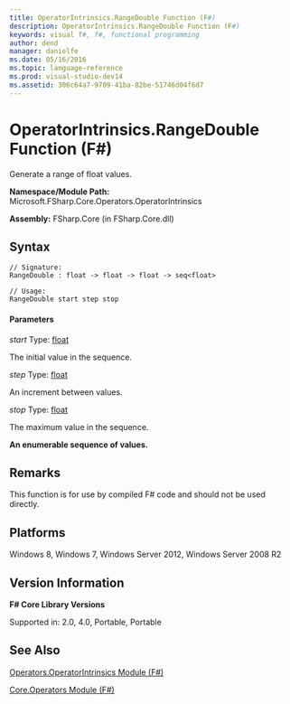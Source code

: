 ```yaml
---
title: OperatorIntrinsics.RangeDouble Function (F#)
description: OperatorIntrinsics.RangeDouble Function (F#)
keywords: visual f#, f#, functional programming
author: dend
manager: danielfe
ms.date: 05/16/2016
ms.topic: language-reference
ms.prod: visual-studio-dev14
ms.assetid: 306c64a7-9709-41ba-82be-51746d04f6d7 
---
```


# OperatorIntrinsics.RangeDouble Function (F#)

Generate a range of float values.

**Namespace/Module Path:** Microsoft.FSharp.Core.Operators.OperatorIntrinsics

**Assembly:** FSharp.Core (in FSharp.Core.dll)


## Syntax

```
// Signature:
RangeDouble : float -> float -> float -> seq<float>

// Usage:
RangeDouble start step stop
```

#### Parameters
*start*
Type: [float](https://msdn.microsoft.com/library/3fa76cae-e9b5-4672-8bdf-88ff6dbcf7b8)


The initial value in the sequence.


*step*
Type: [float](https://msdn.microsoft.com/library/3fa76cae-e9b5-4672-8bdf-88ff6dbcf7b8)


An increment between values.


*stop*
Type: [float](https://msdn.microsoft.com/library/3fa76cae-e9b5-4672-8bdf-88ff6dbcf7b8)


The maximum value in the sequence.



**An enumerable sequence of values.**
## Remarks
This function is for use by compiled F# code and should not be used directly.


## Platforms
Windows 8, Windows 7, Windows Server 2012, Windows Server 2008 R2


## Version Information
**F# Core Library Versions**

Supported in: 2.0, 4.0, Portable, Portable




## See Also
[Operators.OperatorIntrinsics Module &#40;F&#35;&#41;](Operators.OperatorIntrinsics-Module-%5BFSharp%5D.md)

[Core.Operators Module &#40;F&#35;&#41;](Core.Operators-Module-%5BFSharp%5D.md)

